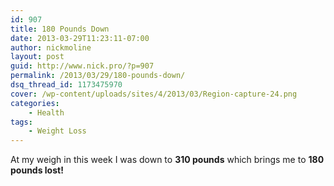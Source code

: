 ```yaml
---
id: 907
title: 180 Pounds Down
date: 2013-03-29T11:23:11-07:00
author: nickmoline
layout: post
guid: http://www.nick.pro/?p=907
permalink: /2013/03/29/180-pounds-down/
dsq_thread_id: 1173475970
cover: /wp-content/uploads/sites/4/2013/03/Region-capture-24.png
categories:
    - Health
tags:
    - Weight Loss
---
```

At my weigh in this week I was down to **310 pounds** which brings me to **180 pounds lost!**